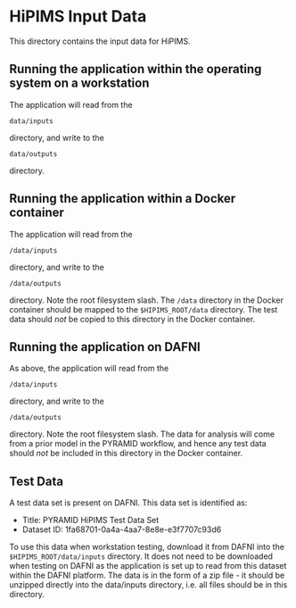 # HiPIMS Input Data
This directory contains the input data for HiPIMS.

## Running the application within the operating system on a workstation
The application will read from the
```
data/inputs
```
directory, and write to the
```
data/outputs
```
directory.

## Running the application within a Docker container
The application will read from the
```
/data/inputs
```
directory, and write to the
```
/data/outputs
```
directory. Note the root filesystem slash. The `/data` directory in the Docker container should be mapped to the `$HIPIMS_ROOT/data` directory. The test data should *not* be copied to this directory in the Docker container.

## Running the application on DAFNI
As above, the application will read from the
```
/data/inputs
```
directory, and write to the
```
/data/outputs
```
directory. Note the root filesystem slash. The data for analysis will come from a prior model in the PYRAMID workflow, and hence any test data should *not* be included in this directory in the Docker container.

## Test Data
A test data set is present on DAFNI. This data set is identified as:
- Title: PYRAMID HiPIMS Test Data Set
- Dataset ID: 1fa68701-0a4a-4aa7-8e8e-e3f7707c93d6

To use this data when workstation testing, download it from DAFNI into the `$HIPIMS_ROOT/data/inputs` directory. It does not need to be downloaded when testing on DAFNI as the application is set up to read from this dataset within the DAFNI platform. The data is in the form of a zip file - it should be unzipped directly into the data/inputs directory, i.e. all files should be in this directory.
